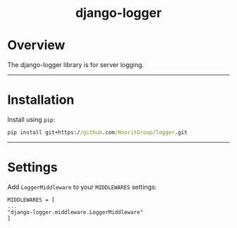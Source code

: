 <h1 align="center">django-logger</h1>

# Overview

The django-logger library is for server logging.

---

# Installation

Install using `pip`:

```cmd
pip install git+https://github.com/NooritGroup/logger.git
```

---

# Settings

Add `LoggerMiddleware` to your `MIDDLEWARES` settings:

    MIDDLEWARES = [
    ...
    "django-logger.middleware.LoggerMiddleware"
    ]

